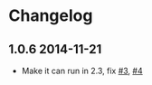 # Changelog

## 1.0.6 2014-11-21

* Make it can run in 2.3, fix [#3](https://github.com/liaohuqiu/android-GridViewWithHeaderAndFooter/issues/3), [#4](https://github.com/liaohuqiu/android-GridViewWithHeaderAndFooter/issues/4)